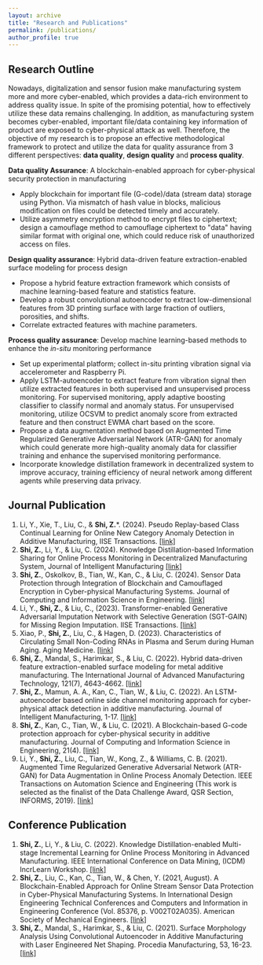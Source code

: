 ```yaml
---
layout: archive
title: "Research and Publications"
permalink: /publications/
author_profile: true
---
```


Research Outline
------
Nowadays, digitalization and sensor fusion make manufacturing system more and more cyber-enabled, which provides a data-rich environment to address quality issue. In spite of the promising potential, how to effectively utilize these data remains challenging. In addition, as manufacturing system becomes cyber-enabled, important file/data containing key information of product are exposed to cyber-physical attack as well. Therefore, the objective of my research is to propose an effective methodological framework to protect and utilize the data for quality assurance from 3 different perspectives: **data quality**, **design quality** and **process quality**.

**Data quality Assurance**: A blockchain-enabled approach for cyber-physical security protection in manufacturing
-	Apply blockchain for important file (G-code)/data (stream data) storage using Python. Via mismatch of hash value in blocks, malicious modification on files could be detected timely and accurately.
- Utilize asymmetry encryption method to encrypt files to ciphertext; design a camouflage method to camouflage ciphertext to "data" having similar format with original one, which could reduce risk of unauthorized access on files.
  
**Design quality assurance**: Hybrid data-driven feature extraction-enabled surface modeling for process design
- Propose a hybrid feature extraction framework which consists of machine learning-based feature and statistics feature.
- Develop a robust convolutional autoencoder to extract low-dimensional features from 3D printing surface with large fraction of outliers, porosities, and shifts.
- Correlate extracted features with machine parameters.

**Process quality assurance**: Develop machine learning-based methods to enhance the *in-situ* monitoring performance
- Set up experimental platform; collect in-situ printing vibration signal via accelerometer and Raspberry Pi.
- Apply LSTM-autoencoder to extract feature from vibration signal then utilize extracted features in both supervised and unsupervised process monitoring. For supervised monitoring, apply adaptive boosting classifier to classify normal and anomaly status. For unsupervised monitoring, utilize OCSVM to predict anomaly score from extracted feature and then construct EWMA chart based on the score.
- Propose a data augmentation method based on Augmented Time Regularized Generative Adversarial Network (ATR-GAN) for anomaly which could generate more high-quality anomaly data for classifier training and enhance the supervised monitoring performance.
- Incorporate knowledge distillation framework in decentralized system to improve accuracy, training efficiency of neural network among different agents while preserving data privacy.

Journal Publication
------
1. Li, Y., Xie, T., Liu, C., & **Shi, Z.***. (2024). Pseudo Replay-based Class Continual Learning for Online New Category Anomaly Detection in Additive Manufacturing, IISE Transactions. [[link]](https://doi.org/10.1080/24725854.2024.2428642)
2. **Shi, Z.**, Li, Y., & Liu, C. (2024). Knowledge Distillation-based Information Sharing for Online Process Monitoring in Decentralized Manufacturing System, Journal of Intelligent Manufacturing [[link]](https://doi.org/10.1007/s10845-024-02348-9 )
3. **Shi, Z.**, Oskolkov, B., Tian, W., Kan, C., & Liu, C. (2024). Sensor Data Protection through Integration of Blockchain and Camouflaged Encryption in Cyber-physical Manufacturing Systems. Journal of Computing and Information Science in Engineering. [[link]](https://doi.org/10.1115/1.4063859)
4. Li, Y., **Shi, Z.**, & Liu, C., (2023). Transformer-enabled Generative Adversarial Imputation Network with Selective Generation (SGT-GAIN) for Missing Region Imputation. IISE Transactions. [[link]](https://doi.org/10.1080/24725854.2023.2193257)
5. Xiao, P., **Shi, Z.**, Liu, C., & Hagen, D. (2023). Characteristics of Circulating Small Non-Coding RNAs in Plasma and Serum during Human Aging. Aging Medicine. [[link]](https://doi.org/10.1002/agm2.12241)
6. **Shi, Z.**, Mandal, S., Harimkar, S., & Liu, C. (2022). Hybrid data-driven feature extraction-enabled surface modeling for metal additive manufacturing. The International Journal of Advanced Manufacturing Technology, 121(7), 4643-4662. [[link]](https://doi.org/10.1007/s00170-022-09608-z)
7. **Shi, Z.**, Mamun, A. A., Kan, C., Tian, W., & Liu, C. (2022). An LSTM-autoencoder based online side channel monitoring approach for cyber-physical attack detection in additive manufacturing. Journal of Intelligent Manufacturing, 1-17. [[link]](https://doi.org/10.1007/s10845-021-01879-9)
8. **Shi, Z.**, Kan, C., Tian, W., & Liu, C. (2021). A Blockchain-based G-code protection approach for cyber-physical security in additive manufacturing. Journal of Computing and Information Science in Engineering, 21(4). [[link]](https://doi.org/10.1115/1.4048966)
9. Li, Y., **Shi, Z.**, Liu, C., Tian, W., Kong, Z., & Williams, C. B. (2021). Augmented Time Regularized Generative Adversarial Network (ATR-GAN) for Data Augmentation in Online Process Anomaly Detection. IEEE Transactions on Automation Science and Engineering (This work is selected as the finalist of the Data Challenge Award, QSR Section, INFORMS, 2019). [[link]](https://doi.org/10.1109/TASE.2021.3118635)



Conference Publication
------
1. **Shi, Z.**, Li, Y., & Liu, C. (2022). Knowledge Distillation-enabled Multi-stage Incremental Learning for Online Process Monitoring in Advanced Manufacturing. IEEE International Conference on Data Mining, (ICDM) IncrLearn Workshop. [[link]](https://doi.org/10.1109/ICDMW58026.2022.00154)
2. **Shi, Z.**, Liu, C., Kan, C., Tian, W., & Chen, Y. (2021, August). A Blockchain-Enabled Approach for Online Stream Sensor Data Protection in Cyber-Physical Manufacturing Systems. In International Design Engineering Technical Conferences and Computers and Information in Engineering Conference (Vol. 85376, p. V002T02A035). American Society of Mechanical Engineers. [[link]](https://doi.org/10.1115/DETC2021-72023)
3. **Shi, Z.**, Mandal, S., Harimkar, S., & Liu, C. (2021). Surface Morphology Analysis Using Convolutional Autoencoder in Additive Manufacturing with Laser Engineered Net Shaping. Procedia Manufacturing, 53, 16-23. [[link]](https://doi.org/10.1016/j.promfg.2021.06.005)

